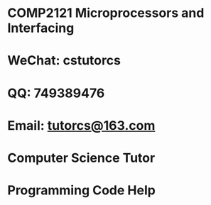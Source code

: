 # COMP2121 Microprocessors and Interfacing

# WeChat: cstutorcs

# QQ: 749389476

# Email: tutorcs@163.com

# Computer Science Tutor

# Programming Code Help
